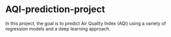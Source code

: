 # AQI-prediction-project
In this project, the goal is to predict Air Quality Index (AQI) using a variety of regression models and a deep learning approach.
